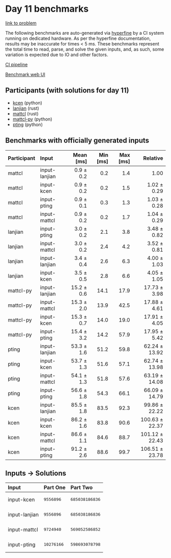 # Day 11 benchmarks

[link to problem](https://adventofcode.com/2023/day/11)

The following benchmarks are auto-generated via
[hyperfine](https://github.com/sharkdp/hyperfine) by a CI system running on
dedicated hardware. As per the hyperfine documentation, results may be
inaccurate for times < 5 ms. These benchmarks represent the total time to read,
parse, and solve the given inputs, and, as such, some variation is expected due
to IO and other factors.

[CI pipeline](http://ci.papercode.net:8080/teams/main/pipelines/aoc2023)

[Benchmark web UI](https://aoc.ancalagon.black)


## Participants (with solutions for day 11)

- [kcen](https://github.com/kcen/aoc2023) (python)
- [lanjian](https://github.com/lanjian/aoc-2023) (rust)
- [mattcl](https://github.com/mattcl/aoc2023) (rust)
- [mattcl-py](https://github.com/mattcl/aoc2023-py) (python)
- [pting](https://github.com/pting/aoc2023) (python)


## Benchmarks with officially generated inputs

| Participant | Input | Mean [ms] | Min [ms] | Max [ms] | Relative |
|:---|:---|---:|---:|---:|---:|
| mattcl | input-lanjian | 0.9 ± 0.2 | 0.2 | 1.4 | 1.00 |
| mattcl | input-kcen | 0.9 ± 0.2 | 0.2 | 1.5 | 1.02 ± 0.29 |
| mattcl | input-pting | 0.9 ± 0.1 | 0.3 | 1.3 | 1.03 ± 0.28 |
| mattcl | input-mattcl | 0.9 ± 0.2 | 0.2 | 1.7 | 1.04 ± 0.29 |
| lanjian | input-pting | 3.0 ± 0.2 | 2.1 | 3.8 | 3.48 ± 0.82 |
| lanjian | input-mattcl | 3.0 ± 0.2 | 2.4 | 4.2 | 3.52 ± 0.81 |
| lanjian | input-lanjian | 3.4 ± 0.4 | 2.6 | 6.3 | 4.00 ± 1.03 |
| lanjian | input-kcen | 3.5 ± 0.5 | 2.8 | 6.6 | 4.05 ± 1.05 |
| mattcl-py | input-lanjian | 15.2 ± 0.6 | 14.1 | 17.9 | 17.73 ± 3.98 |
| mattcl-py | input-mattcl | 15.3 ± 2.0 | 13.9 | 42.5 | 17.88 ± 4.61 |
| mattcl-py | input-kcen | 15.3 ± 0.7 | 14.0 | 19.0 | 17.91 ± 4.05 |
| mattcl-py | input-pting | 15.4 ± 3.2 | 14.2 | 57.9 | 17.95 ± 5.42 |
| pting | input-lanjian | 53.3 ± 1.6 | 51.2 | 59.8 | 62.24 ± 13.92 |
| pting | input-kcen | 53.7 ± 1.3 | 51.6 | 57.1 | 62.74 ± 13.98 |
| pting | input-mattcl | 54.1 ± 1.3 | 51.8 | 57.6 | 63.19 ± 14.08 |
| pting | input-pting | 56.6 ± 1.8 | 54.3 | 66.1 | 66.09 ± 14.79 |
| kcen | input-lanjian | 85.5 ± 1.8 | 83.5 | 92.3 | 99.86 ± 22.22 |
| kcen | input-kcen | 86.2 ± 1.6 | 83.8 | 90.6 | 100.63 ± 22.37 |
| kcen | input-mattcl | 86.6 ± 1.1 | 84.6 | 88.7 | 101.12 ± 22.43 |
| kcen | input-pting | 91.2 ± 2.6 | 88.6 | 99.7 | 106.51 ± 23.78 |


## Inputs -> Solutions

| Input | Part One | Part Two |
|:---|:---|:---|
|input-kcen|<pre>9556896</pre>|<pre>685038186836</pre>|
|input-lanjian|<pre>9556896</pre>|<pre>685038186836</pre>|
|input-mattcl|<pre>9724940</pre>|<pre>569052586852</pre>|
|input-pting|<pre>10276166</pre>|<pre>598693078798</pre>|